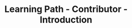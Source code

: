 ---
layout: learning-path-page
show_meta: false
title: Learning Path - Contributor - Introduction
learning_path_article: contributor/01-introduction-article.asciidoc
learning_path_group: Contributor
learning_path_menu_title: 01 - Introduction
learning_path_position: 1
---